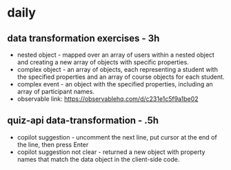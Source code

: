 # daily

## data transformation exercises - 3h
* nested object - mapped over an array of users within a nested object and creating a new array of objects with specific properties. 
* complex object - an array of objects, each representing a student with the specified properties and an array of course objects for each student.
* complex event - an object with the specified properties, including an array of participant names.
* observable link: https://observablehq.com/d/c231e1c5f9a1be02

## quiz-api data-transformation - .5h
* copilot suggestion - uncomment the next line, put cursor at the end of the line, then press Enter
* copilot suggestion not clear - returned a new object with property names that match the data object in the client-side code. 